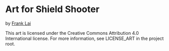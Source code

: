 # Art for Shield Shooter

by [Frank Lai](https://github.com/laifrank2002)

This art is licensed under the Creative Commons Attribution 4.0 International license. For more information, see LICENSE_ART in the project root.
